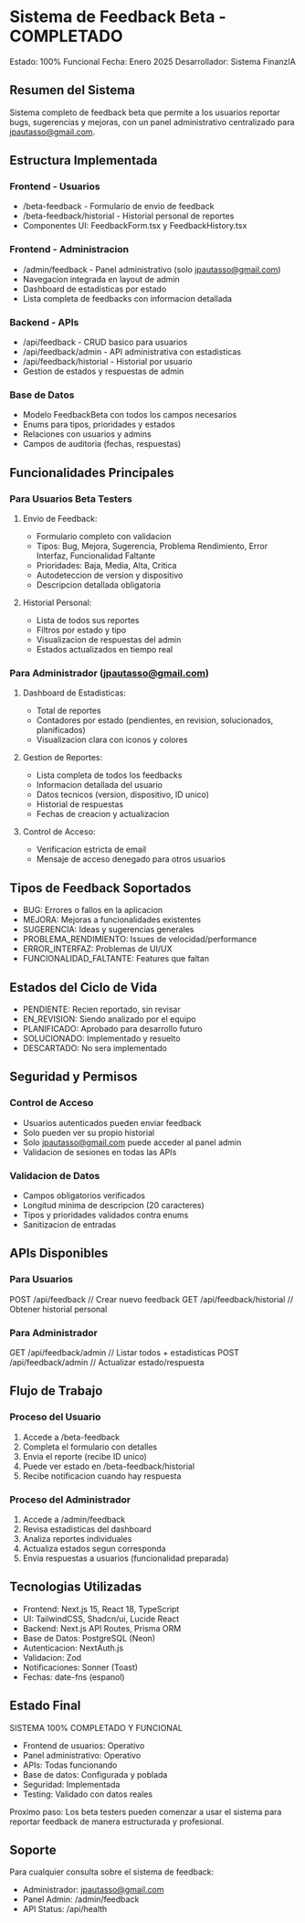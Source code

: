 # Sistema de Feedback Beta - COMPLETADO

Estado: 100% Funcional
Fecha: Enero 2025
Desarrollador: Sistema FinanzIA

## Resumen del Sistema

Sistema completo de feedback beta que permite a los usuarios reportar bugs, sugerencias y mejoras, con un panel administrativo centralizado para jpautasso@gmail.com.

## Estructura Implementada

### Frontend - Usuarios
- /beta-feedback - Formulario de envio de feedback
- /beta-feedback/historial - Historial personal de reportes
- Componentes UI: FeedbackForm.tsx y FeedbackHistory.tsx

### Frontend - Administracion
- /admin/feedback - Panel administrativo (solo jpautasso@gmail.com)
- Navegacion integrada en layout de admin
- Dashboard de estadisticas por estado
- Lista completa de feedbacks con informacion detallada

### Backend - APIs
- /api/feedback - CRUD basico para usuarios
- /api/feedback/admin - API administrativa con estadisticas
- /api/feedback/historial - Historial por usuario
- Gestion de estados y respuestas de admin

### Base de Datos
- Modelo FeedbackBeta con todos los campos necesarios
- Enums para tipos, prioridades y estados
- Relaciones con usuarios y admins
- Campos de auditoria (fechas, respuestas)

## Funcionalidades Principales

### Para Usuarios Beta Testers
1. Envio de Feedback:
   - Formulario completo con validacion
   - Tipos: Bug, Mejora, Sugerencia, Problema Rendimiento, Error Interfaz, Funcionalidad Faltante
   - Prioridades: Baja, Media, Alta, Critica
   - Autodeteccion de version y dispositivo
   - Descripcion detallada obligatoria

2. Historial Personal:
   - Lista de todos sus reportes
   - Filtros por estado y tipo
   - Visualizacion de respuestas del admin
   - Estados actualizados en tiempo real

### Para Administrador (jpautasso@gmail.com)
1. Dashboard de Estadisticas:
   - Total de reportes
   - Contadores por estado (pendientes, en revision, solucionados, planificados)
   - Visualizacion clara con iconos y colores

2. Gestion de Reportes:
   - Lista completa de todos los feedbacks
   - Informacion detallada del usuario
   - Datos tecnicos (version, dispositivo, ID unico)
   - Historial de respuestas
   - Fechas de creacion y actualizacion

3. Control de Acceso:
   - Verificacion estricta de email
   - Mensaje de acceso denegado para otros usuarios

## Tipos de Feedback Soportados

- BUG: Errores o fallos en la aplicacion
- MEJORA: Mejoras a funcionalidades existentes
- SUGERENCIA: Ideas y sugerencias generales
- PROBLEMA_RENDIMIENTO: Issues de velocidad/performance
- ERROR_INTERFAZ: Problemas de UI/UX
- FUNCIONALIDAD_FALTANTE: Features que faltan

## Estados del Ciclo de Vida

- PENDIENTE: Recien reportado, sin revisar
- EN_REVISION: Siendo analizado por el equipo
- PLANIFICADO: Aprobado para desarrollo futuro
- SOLUCIONADO: Implementado y resuelto
- DESCARTADO: No sera implementado

## Seguridad y Permisos

### Control de Acceso
- Usuarios autenticados pueden enviar feedback
- Solo pueden ver su propio historial
- Solo jpautasso@gmail.com puede acceder al panel admin
- Validacion de sesiones en todas las APIs

### Validacion de Datos
- Campos obligatorios verificados
- Longitud minima de descripcion (20 caracteres)
- Tipos y prioridades validados contra enums
- Sanitizacion de entradas

## APIs Disponibles

### Para Usuarios
POST /api/feedback              // Crear nuevo feedback
GET  /api/feedback/historial    // Obtener historial personal

### Para Administrador
GET  /api/feedback/admin        // Listar todos + estadisticas
POST /api/feedback/admin        // Actualizar estado/respuesta

## Flujo de Trabajo

### Proceso del Usuario
1. Accede a /beta-feedback
2. Completa el formulario con detalles
3. Envia el reporte (recibe ID unico)
4. Puede ver estado en /beta-feedback/historial
5. Recibe notificacion cuando hay respuesta

### Proceso del Administrador
1. Accede a /admin/feedback
2. Revisa estadisticas del dashboard
3. Analiza reportes individuales
4. Actualiza estados segun corresponda
5. Envia respuestas a usuarios (funcionalidad preparada)

## Tecnologias Utilizadas

- Frontend: Next.js 15, React 18, TypeScript
- UI: TailwindCSS, Shadcn/ui, Lucide React
- Backend: Next.js API Routes, Prisma ORM
- Base de Datos: PostgreSQL (Neon)
- Autenticacion: NextAuth.js
- Validacion: Zod
- Notificaciones: Sonner (Toast)
- Fechas: date-fns (espanol)

## Estado Final

SISTEMA 100% COMPLETADO Y FUNCIONAL

- Frontend de usuarios: Operativo
- Panel administrativo: Operativo  
- APIs: Todas funcionando
- Base de datos: Configurada y poblada
- Seguridad: Implementada
- Testing: Validado con datos reales

Proximo paso: Los beta testers pueden comenzar a usar el sistema para reportar feedback de manera estructurada y profesional.

## Soporte

Para cualquier consulta sobre el sistema de feedback:
- Administrador: jpautasso@gmail.com
- Panel Admin: /admin/feedback
- API Status: /api/health 